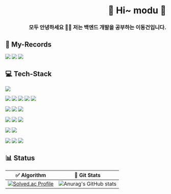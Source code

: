 <div align="right">

# 👋 Hi~ modu 👋
###  모두 안녕하세요 🙇‍♂️ 저는 백엔드 개발을 공부하는 이동건입니다.  



</div>  

## 📜 My-Records
<a href="https://transparent-mind-43e.notion.site/Himodu-f03395636bbc4b4da128ee8da1c55039?pvs=74"><img src="https://img.shields.io/badge/Notion-000000?style=for-the-badge&logo=Notion&logoColor=white"></a>
<a href="https://himodu-tech.tistory.com/"><img src="https://img.shields.io/badge/Tistory-000000?style=for-the-badge&logo=Tistory&logoColor=white"></a>
<a href="https://www.linkedin.com/in/modu-hi-946805304/"><img src="https://img.shields.io/badge/Tistory-000000?style=for-the-badge&logo=Tistory&logoColor=white"></a>
## 💻 Tech-Stack

<div>
 <img src="https://img.shields.io/badge/Python-3776AB?style=for-the-badge&logo=Python&logoColor=white"> 
</p>
<img src="https://img.shields.io/badge/JAVA-007396?style=for-the-badge&logo=java&logoColor=white">
 <img src="https://img.shields.io/badge/Spring-6DB33F?style=for-the-badge&logo=Spring&logoColor=white">
<img src="https://img.shields.io/badge/Spring Boot-6DB33F?style=for-the-badge&logo=Spring Boot&logoColor=white">
<img src="https://img.shields.io/badge/JPA-6DB33F?style=for-the-badge&logo=JPA&logoColor=white"> 
 <img src="https://img.shields.io/badge/JUnit5-25A162?style=for-the-badge&logo=JUnit5&logoColor=white"> 
</p>
<img src="https://img.shields.io/badge/TypeScript-3178C6?style=for-the-badge&logo=TypeScript&logoColor=white">
<img src="https://img.shields.io/badge/NestJS-E0234E?style=for-the-badge&logo=NestJS&logoColor=white">
<img src="https://img.shields.io/badge/Prisma-2D3748?style=for-the-badge&logo=Prisma&logoColor=white"> 
</p>
 <img src="https://img.shields.io/badge/mysql-4479A1?style=for-the-badge&logo=mysql&logoColor=white">
 <img src="https://img.shields.io/badge/Redis-FF4438?style=for-the-badge&logo=Redis&logoColor=white"> 
 <img src="https://img.shields.io/badge/MongoDB-47A248?style=for-the-badge&logo=MongoDB&logoColor=white"> 
</p>
   <img src="https://img.shields.io/badge/NGINX-009639?style=for-the-badge&logo=NGINX&logoColor=white">
  <img src="https://img.shields.io/badge/Apache Tomcat-F8DC75?style=for-the-badge&logo=Apache Tomcat&logoColor=black">
 </p>
   <img src="https://img.shields.io/badge/Docker-2496ED?style=for-the-badge&logo=Docker&logoColor=white">
 <img src="https://img.shields.io/badge/Amazon Route 53-8C4FFF?style=for-the-badge&logo=Amazon Route 53&logoColor=white">
  <img src="https://img.shields.io/badge/GitHub Actions-2088FF?style=for-the-badge&logo=GitHub Actions&logoColor=white">

</div>


## :bar_chart: Status
| ✅ Algorithm    | 💾 Git Stats                                 |
| ---------- | ---------------------------------------------- |
| [![Solved.ac Profile](http://mazassumnida.wtf/api/v2/generate_badge?boj=himodu0828)](https://solved.ac/himodu0828/) | ![Anurag's GitHub stats](https://github-readme-stats.vercel.app/api?username=himodu&show_icons=true&theme=dark)               |


<!--
**himodu/himodu** is a ✨ _special_ ✨ repository because its `README.md` (this file) appears on your GitHub profile.

Here are some ideas to get you started:

- 🔭 I’m currently working on ...
- 🌱 I’m currently learning ...
- 👯 I’m looking to collaborate on ...
- 🤔 I’m looking for help with ...
- 💬 Ask me about ...
- 📫 How to reach me: ...
- 😄 Pronouns: ...
- ⚡ Fun fact: ...
-->

